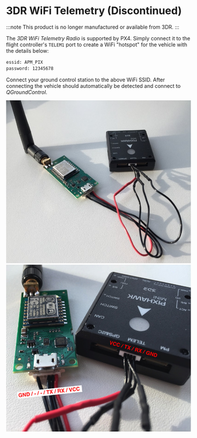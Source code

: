 # 3DR WiFi Telemetry (Discontinued)

:::note
This product is no longer manufactured or available from 3DR.
:::

The *3DR WiFi Telemetry Radio* is supported by PX4. 
Simply connect it to the flight controller's `TELEM1` port to create a WiFi "hotspot" for the vehicle with the details below:

```sh
essid: APM_PIX
password: 12345678
```

Connect your ground control station to the above WiFi SSID. 
After connecting the vehicle should automatically be detected and connect to *QGroundControl*.

![3DR Wifi Telemetry Radio 1](../../assets/hardware/telemetry/3dr_telemetry_wifi_1.jpg)
![3DR Wifi Telemetry Radio 2](../../assets/hardware/telemetry/3dr_telemetry_wifi_2.jpg)
